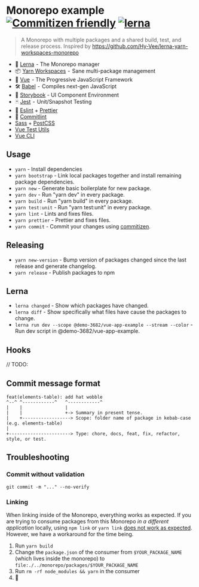 # Monorepo example [![Commitizen friendly](https://img.shields.io/badge/commitizen-friendly-brightgreen.svg)](http://commitizen.github.io/cz-cli/) [![lerna](https://img.shields.io/badge/maintained%20with-lerna-cc00ff.svg)](https://lerna.js.org/)

> A Monorepo with multiple packages and a shared build, test, and release process. Inspired by https://github.com/Hy-Vee/lerna-yarn-workspaces-monorepo

-   🐉 [Lerna](https://lernajs.io/)  - The Monorepo manager
-   📦 [Yarn Workspaces](https://yarnpkg.com/lang/en/docs/workspaces/)  -  Sane multi-package management
-   🚀 [Vue](https://vuejs.org/)  - The Progressive JavaScript Framework
-   🛠 [Babel](https://babeljs.io/)  -  Compiles next-gen JavaScript
-   📖 [Storybook](https://storybook.js.org/) - UI Component Environment
-   🃏 [Jest](https://jestjs.io/)  -  Unit/Snapshot Testing
-   🔦 [Eslint](https://eslint.org/) + [Prettier](https://prettier.io/)
-   🔦 [Commitlint](https://commitlint.js.org)
-   [Sass](https://sass-lang.com/) + [PostCSS](https://postcss.org/)
-   [Vue Test Utils](https://vue-test-utils.vuejs.org/)
-   [Vue CLI](https://cli.vuejs.org/)

## Usage

-   `yarn` - Install dependencies
-   `yarn bootstrap` - Link local packages together and install remaining package dependencies.
-   `yarn new` - Generate basic boilerplate for new package.
-   `yarn dev` - Run "yarn dev" in every package.
-   `yarn build` - Run "yarn build" in every package.
-   `yarn test:unit` - Run "yarn test:unit" in every package.
-   `yarn lint` - Lints and fixes files.
-   `yarn prettier` - Prettier and fixes files.
-   `yarn commit` - Commit your changes using [commitizen](https://github.com/commitizen/cz-cli).

## Releasing

-   `yarn new-version` - Bump version of packages changed since the last release and generate changelog.
-   `yarn release` - Publish packages to npm

## Lerna

-   `lerna changed` - Show which packages have changed.
-   `lerna diff` - Show specifically what files have cause the packages to change.
-   `lerna run dev --scope @demo-3682/vue-app-example --stream --color` - Run dev script in @demo-3682/vue-app-example.

## Hooks

// TODO:

## Commit message format
```
feat(elements-table): add hat wobble
^--^ ^------------^   ^------------^
|    |                |
|    |                +-> Summary in present tense.
|    +------------------> Scope: folder name of package in kebab-case (e.g. elements-table)
|
+-----------------------> Type: chore, docs, feat, fix, refactor, style, or test.
```

## Troubleshooting

### Commit without validation
```
git commit -m "..." --no-verify
```

### Linking

When linking inside of the Monorepo, everything works as expected. If you are trying to consume packages from this Monorepo _in a different application_ locally, using `npm link` or `yarn link` [does not work as expected](https://github.com/yarnpkg/yarn/issues/5538). However, we have a workaround for the time being.

1. Run `yarn build`
1. Change the `package.json` of the consumer from `$YOUR_PACKAGE_NAME` (which lives inside the monorepo) to `file:./../monorepo/packages/$YOUR_PACKAGE_NAME`
1. Run `rm -rf node_modules && yarn` in the consumer
1. 🎉
